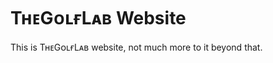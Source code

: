 TʜᴇGᴏʟғLᴀʙ Website
=========================

This is TʜᴇGᴏʟғLᴀʙ website, not much more to it beyond that.

